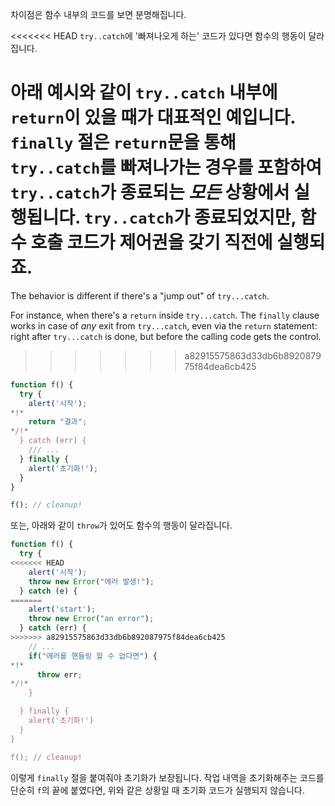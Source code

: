 차이점은 함수 내부의 코드를 보면 분명해집니다.

<<<<<<< HEAD
`try..catch`에 '빠져나오게 하는' 코드가 있다면 함수의 행동이 달라집니다.

아래 예시와 같이 `try..catch` 내부에 `return`이 있을 때가 대표적인 예입니다. `finally` 절은 `return`문을 통해 `try..catch`를 빠져나가는 경우를 포함하여 `try..catch`가 종료되는 *모든* 상황에서 실행됩니다. `try..catch`가 종료되었지만, 함수 호출 코드가 제어권을 갖기 직전에 실행되죠.
=======
The behavior is different if there's a "jump out" of `try...catch`.

For instance, when there's a `return` inside `try...catch`. The `finally` clause works in case of *any* exit from `try...catch`, even via the `return` statement: right after `try...catch` is done, but before the calling code gets the control.
>>>>>>> a82915575863d33db6b892087975f84dea6cb425

```js run
function f() {
  try {
    alert('시작');
*!*
    return "결과";
*/!*
  } catch (err) {
    /// ...
  } finally {
    alert('초기화!');
  }
}

f(); // cleanup!
```

또는, 아래와 같이 `throw`가 있어도 함수의 행동이 달라집니다.

```js run
function f() {
  try {
<<<<<<< HEAD
    alert('시작');
    throw new Error("에러 발생!");
  } catch (e) {
=======
    alert('start');
    throw new Error("an error");
  } catch (err) {
>>>>>>> a82915575863d33db6b892087975f84dea6cb425
    // ...
    if("에러를 핸들링 할 수 없다면") {
*!*
      throw err;
*/!*
    }

  } finally {
    alert('초기화!')
  }
}

f(); // cleanup!
```

이렇게 `finally` 절을 붙여줘야 초기화가 보장됩니다. 작업 내역을 초기화해주는 코드를 단순히 `f`의 끝에 붙였다면, 위와 같은 상황일 때 초기화 코드가 실행되지 않습니다.
